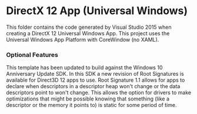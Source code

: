 # DirectX 12 App (Universal Windows)
This folder contains the code generated by Visual Studio 2015 when creating a DirectX 12 Universal Windows App.  This project uses the Universal Windows App Platform with CoreWindow (no XAML).

### Optional Features
This template has been updated to build against the Windows 10 Anniversary Update SDK. In this SDK a new revision of Root Signatures is available for Direct3D 12 apps to use. Root Signature 1.1 allows for apps to declare when descriptors in a descriptor heap won't change or the data descriptors point to won't change.  This allows the option for drivers to make optimizations that might be possible knowing that something (like a descriptor or the memory it points to) is static for some period of time.